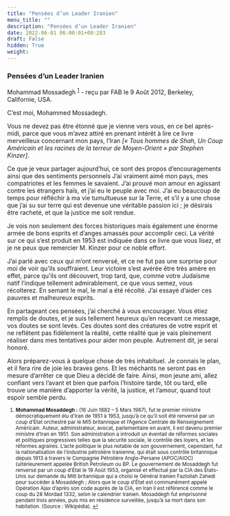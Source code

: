 ```yaml
---
title: "Pensées d’un Leader Iranien"
menu_title: ""
description: "Pensées d’un Leader Iranien"
date: 2022-06-01 06:00:01+00:283
draft: False
hidden: True
weight:
---
```

### Pensées d’un Leader Iranien

Mohammad Mossadegh <sup id="a1">[1](#f1)</sup> - reçu par FAB le 9 Août 2012, Berkeley, Californie, USA.

C’est moi, Mohammed Mossadegh.

Vous ne devez pas être étonné que je vienne vers vous, en ce bel après-midi, parce que vous m’avez attiré en prenant intérêt à lire ce livre merveilleux concernant mon pays, l’Iran *[« Tous hommes de Shah, Un Coup Américain et les racines de la terreur de Moyen-Orient » par Stephen Kinzer]*.

Ce que je veux partager aujourd’hui, ce sont des propos d’encouragements ainsi que des sentiments personnels J’ai vraiment aimé mon pays, mes compatriotes et les femmes le savaient. J’ai prouvé mon amour en agissant contre les étrangers haïs, et j’ai eu le peuple avec moi. J’ai eu beaucoup de temps pour réfléchir à ma vie tumultueuse sur la Terre, et s’il y a une chose que j’ai su sur terre qui est devenue une véritable passion ici ; je désirais être racheté, et que la justice me soit rendue.

Je vois non seulement des forces historiques mais également une énorme armée de bons esprits et d’anges amassés pour accomplir ceci. La vérité sur ce qui s’est produit en 1953 est indiquée dans ce livre que vous lisez, et je ne peux que remercier M. Kinzer pour ce noble effort.

J’ai parlé avec ceux qui m’ont renversé, et ce ne fut pas une surprise pour moi de voir qu’ils souffraient. Leur victoire s’est avérée être très amère en effet, parce qu’ils ont découvert, trop tard, que, comme votre Judaïsme natif l’indique tellement admirablement, ce que vous semez, vous récolterez. En semant le mal, le mal a été récolté. J’ai essayé d’aider ces pauvres et malheureux esprits.

En partageant ces pensées, j’ai cherché à vous encourager. Vous étiez remplis de doutes, et je suis tellement heureux qu’en recevant ce message, vos doutes se sont levés. Ces doutes sont des créatures de votre esprit et ne reflètent pas fidèlement la réalité, cette réalité que je vais pleinement réaliser dans mes tentatives pour aider mon peuple. Autrement dit, je serai honoré.

Alors préparez-vous à quelque chose de très inhabituel. Je connais le plan, et il fera rire de joie les braves gens. Et les méchants ne seront pas en mesure d’arrêter ce que Dieu a décidé de faire. Ainsi, mon jeune ami, allez confiant vers l’avant et bien que parfois l’histoire tarde, tôt ou tard, elle trouve une manière d’apporter la vérité, la justice, et l’amour, quand tout espoir semble perdu.
<small>

1. <large id="f1"> **Mohammad Mosaddegh :** (16 Juin 1882 – 5 Mars 1967), fut le premier ministre démocratiquement élu d’Iran de 1951 à 1953, jusqu’à ce qu’il soit été renversé par un coup d’État orchestré par le MI5 britannique et l’Agence Centrale de Renseignement Américain. Auteur, administrateur, avocat, parlementaire en avant, il est devenu premier ministre d’Iran en 1951. Son administration a introduit un éventail de réformes sociales et politiques progressives telles que la sécurité sociale, le contrôle des loyers, et les réformes agraires. L’acte politique le plus notable de son gouvernement, cependant, fut la nationalisation de l’industrie pétrolière Iranienne, qui était sous contrôle britannique depuis 1913 à travers le Compagnie Pétrolière Anglo-Persane (APOC/AIOC) (ultérieurement appelée British Petroleum ou BP. Le gouvernement de Mosaddegh fut renversé par un coup d’État le 19 Août 1953, organisé et effectué par la CIA des États-Unis sur demande du MI6 britannique qui a choisi le Général Iranien Fazlollah Zahedi pour succéder à Mosaddegh ; Alors que le coup d’État est communément appelé Opération Ajax d’après son code auprès de la CIA, en Iran il est référencé comme le coup du 28 Mordad 1332, selon le calendrier Iranien. Mosaddegh fut emprisonné pendant trois années, puis mis en résidence surveillée, jusqu’à sa mort dans son habitation. (Source : Wikipédia).
[↩](#a1)
